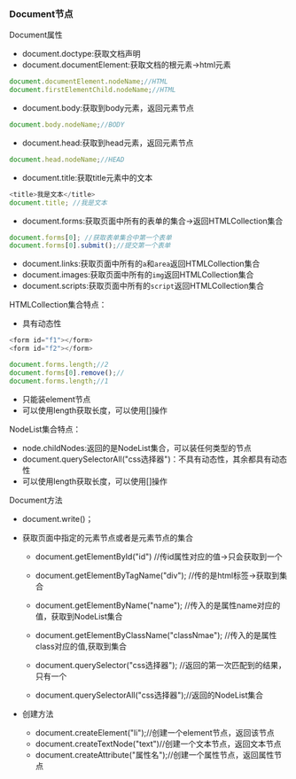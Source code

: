 ### Document节点

Document属性

* document.doctype:获取文档声明
* document.documentElement:获取文档的根元素->html元素

```javascript
document.documentElement.nodeName;//HTML
document.firstElementChild.nodeName;//HTML
```

* document.body:获取到body元素，返回元素节点

```javascript
document.body.nodeName;//BODY
```

* document.head:获取到head元素，返回元素节点

```javascript
document.head.nodeName;//HEAD
```

* document.title:获取title元素中的文本

```javascript
<title>我是文本</title>
document.title; //我是文本
```

* document.forms:获取页面中所有的表单的集合->返回HTMLCollection集合

```javascript
document.forms[0]; //获取表单集合中第一个表单
document.forms[0].submit();//提交第一个表单
```

* document.links:获取页面中所有的``a``和``area``返回HTMLCollection集合
* document.images:获取页面中所有的``img``返回HTMLCollection集合
* document.scripts:获取页面中所有的``script``返回HTMLCollection集合

HTMLCollection集合特点：

* 具有动态性

```javascript
<form id="f1"></form>
<form id="f2"></form>

document.forms.length;//2
document.forms[0].remove();//
document.forms.length;//1
```

* 只能装element节点
* 可以使用length获取长度，可以使用[]操作

NodeList集合特点：

* node.childNodes:返回的是NodeList集合，可以装任何类型的节点
* document.querySelectorAll("css选择器")：不具有动态性，其余都具有动态性
* 可以使用length获取长度，可以使用[]操作

Document方法

* document.write()；

* 获取页面中指定的元素节点或者是元素节点的集合

  * document.getElementById("id") //传id属性对应的值->只会获取到一个


  * document.getElementByTagName("div"); //传的是html标签->获取到集合
  * document.getElementByName("name"); //传入的是属性name对应的值，获取到NodeList集合
  * document.getElementByClassName("classNmae"); //传入的是属性class对应的值,获取到集合
  * document.querySelector("css选择器"); //返回的第一次匹配到的结果，只有一个
  * document.querySelectorAll("css选择器");//返回的NodeList集合

* 创建方法

  * document.createElement("li");//创建一个element节点，返回该节点
  * document.createTextNode("text")//创建一个文本节点，返回文本节点
  * document.createAttribute("属性名");//创建一个属性节点，返回属性节点
